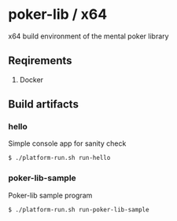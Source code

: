 # poker-lib / x64

x64 build environment of the mental poker library

## Reqirements

1. Docker

## Build artifacts

### hello

Simple console app for sanity check
```bash
$ ./platform-run.sh run-hello
```

### poker-lib-sample

Poker-lib sample program
```bash
$ ./platform-run.sh run-poker-lib-sample
```



